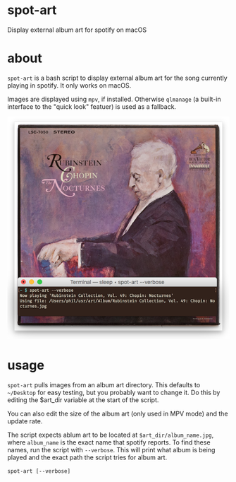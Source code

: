 # spot-art

Display external album art for spotify on macOS

# about

`spot-art` is a bash script to display external album art for the song
currently playing in spotify. It only works on macOS.

Images are displayed using `mpv`, if installed. Otherwise `qlmanage` (a
built-in interface to the "quick look" featuer) is used as a fallback.

![](sa.png)

# usage

`spot-art` pulls images from an album art directory. This defaults to
`~/Desktop` for easy testing, but you probably want to change it. Do this by
editing the $art_dir variable at the start of the script.

You can also edit the size of the album art (only used in MPV mode) and the
update rate.

The script expects ablum art to be located at `$art_dir/album_name.jpg`, where
`album_name` is the exact name that spotify reports. To find these names, run
the script with `--verbose`. This will print what album is being played and
the exact path the script tries for album art.


```
spot-art [--verbose]

```
